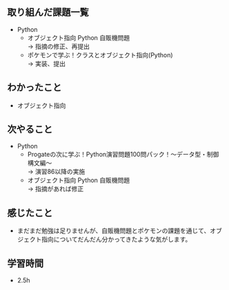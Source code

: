 ## 取り組んだ課題一覧
- Python
  - オブジェクト指向 Python 自販機問題<br>
→ 指摘の修正、再提出
  - ポケモンで学ぶ！クラスとオブジェクト指向(Python)<br>
→ 実装、提出
## わかったこと
- オブジェクト指向
## 次やること
- Python
  - Progateの次に学ぶ！Python演習問題100問パック！〜データ型・制御構文編〜<br>
→ 演習86以降の実施
  - オブジェクト指向 Python 自販機問題<br>
→ 指摘があれば修正
## 感じたこと
- まだまだ勉強は足りませんが、自販機問題とポケモンの課題を通じて、オブジェクト指向についてだんだん分かってきたような気がします。
## 学習時間
- 2.5h